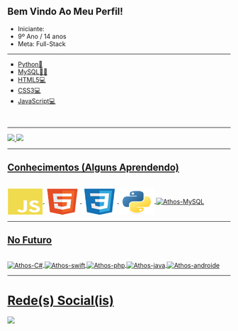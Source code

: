 ## Bem Vindo Ao Meu Perfil!

 - Iniciante:
 - 9º Ano / 14 anos
 - Meta: Full-Stack
 <hr>
 <ul type="square">
     <p>
     <li><a href="https://www.python.org" target="_blank" rel="external">Python🐍</a>     
     <li><a href="https://www.mysql.com" target="_blank" rel="external">MySQL💸🎲</a> 
     <li><a href="https://code.visualstudio.com" target="_blank" rel="external">HTML5💻</a>  
     <li><a href="https://code.visualstudio.com" target="_blank" rel="external">CSS3💻</a>   
     <li><a href="https://nodejs.org/en/" target="_blank" rel="external">JavaScript💻</a>    
     </p>
 </ul>
 <br>
 <hr>
 <div>
  <a href="https://github.com/rafaballerini">
  <img height="170em" src="https://github-readme-stats.vercel.app/api?username=AthosFB&show_icons=true&theme=white&include_all_commits=true&count_private=true"/>
  <img height="170em" src="https://github-readme-stats.vercel.app/api/top-langs/?username=AthosFB&layout=compact&langs_count=7&theme=white"/>
</div>
 
 
 
<hr>
<h2> Conhecimentos (Alguns Aprendendo) </h2>
 
<div style="display: inline_block"><br>
  <img align="center" alt="Athos-Js" height="60" width="80" src="https://raw.githubusercontent.com/devicons/devicon/master/icons/javascript/javascript-plain.svg">
  <img align="center" alt="Athos-HTML" height="60" width="80" src="https://raw.githubusercontent.com/devicons/devicon/master/icons/html5/html5-original.svg">
  <img align="center" alt="Athos-CSS" height="60" width="80" src="https://raw.githubusercontent.com/devicons/devicon/master/icons/css3/css3-original.svg">
  <img align="center" alt="Athos-Python" height="60" width="80" src="https://raw.githubusercontent.com/devicons/devicon/master/icons/python/python-original.svg">
  <img align="center" alt="Athos-MySQL" height="120" width="120" src="https://waresoft.com.br/wp-content/uploads/2021/04/MySQL_Logo_600x600.png">
</div>
 <hr>
 <h2>No Futuro</h2>
 <div style="display: inline_block"><br>
  <img align="center" alt="Athos-C#" height="60" width="60" src="https://growiz.com.br/wp-content/uploads/2020/08/kisspng-c-programming-language-logo-microsoft-visual-stud-atlas-portfolio-5b899192d7c600.1628571115357423548838.png">
  <img align="center" alt="Athos-swift" height="60" width="80" src="https://ideias.avancadas.info/images/Apple-Swift.png">
  <img align="center" alt="Athos-php" height="60" width="80" src="http://ivaldo.dev/wp-content/uploads/2020/08/php-1-logo-png-transparent.png">
  <img align="center" alt="Athos-java" height="80" width="80" src="https://softmany.com/wp-content/uploads/2017/08/Java-Runtime-Environment-for-Windows.png">
  <img align="center" alt="Athos-androide" height="80" width="80" src="https://2.bp.blogspot.com/-tzm1twY_ENM/XlCRuI0ZkRI/AAAAAAAAOso/BmNOUANXWxwc5vwslNw3WpjrDlgs9PuwQCLcBGAsYHQ/s1600/pasted%2Bimage%2B0.png">
</div>
 <hr>
 
 <h1>Rede(s) Social(is)</h1>
<div> 
  <a href="https://www.instagram.com/athosfavaron/" target="_blank"><img src="https://img.shields.io/badge/-Instagram-%23E4405F?style=for-the-badge&logo=instagram&logoColor=black" target="_blank"></a>
 
</div>
 
